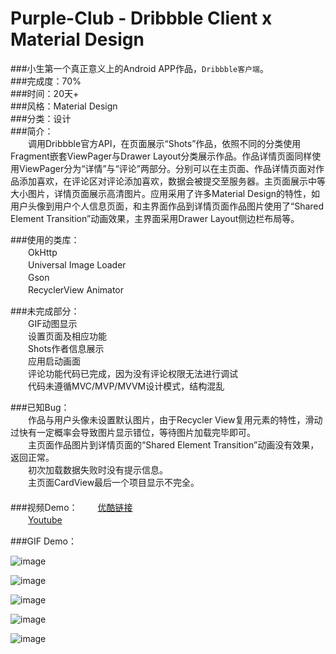 # Purple-Club - Dribbble Client x Material Design
###小生第一个真正意义上的Android APP作品，`Dribbble客户端`。   
###完成度：70%   
###时间：20天+   
###风格：Material Design   
###分类：设计    
###简介：   
　　调用Dribbble官方API，在页面展示“Shots”作品，依照不同的分类使用Fragment嵌套ViewPager与Drawer Layout分类展示作品。作品详情页面同样使用ViewPager分为“详情”与“评论”两部分。分别可以在主页面、作品详情页面对作品添加喜欢，在评论区对评论添加喜欢，数据会被提交至服务器。主页面展示中等大小图片，详情页面展示高清图片。应用采用了许多Material Design的特性，如用户头像到用户个人信息页面，和主界面作品到详情页面作品图片使用了“Shared Element Transition”动画效果，主界面采用Drawer Layout侧边栏布局等。
        
###使用的类库：  
　　OkHttp  
　　Universal Image Loader  
　　Gson  
　　RecyclerView Animator   
   
###未完成部分：   
　　GIF动图显示   
　　设置页面及相应功能   
　　Shots作者信息展示   
　　应用启动画面   
　　评论功能代码已完成，因为没有评论权限无法进行调试   
　　代码未遵循MVC/MVP/MVVM设计模式，结构混乱   
   
###已知Bug：   
　　作品与用户头像未设置默认图片，由于Recycler View复用元素的特性，滑动过快有一定概率会导致图片显示错位，等待图片加载完毕即可。  
　　主页面作品图片到详情页面的“Shared Element Transition”动画没有效果，返回正常。   
　　初次加载数据失败时没有提示信息。   
　　主页面CardView最后一个项目显示不完全。   
　　  
###视频Demo：
　　[优酷链接](http://v.youku.com/v_show/id_XMTQ3NzYzNzI4NA==.html?from=y1.7-1.2)  
　　[Youtube](https://www.youtube.com/watch?v=ZVcq_eFMxfc&feature=youtu.be)
   
###GIF Demo：
   
   
![image](https://github.com/TomassMaximum/Purple-Club/raw/master/Demo/基础操作逻辑.gif)    

![image](https://github.com/TomassMaximum/Purple-Club/raw/master/Demo/详情及评论.gif)    

![image](https://github.com/TomassMaximum/Purple-Club/raw/master/Demo/个人信息.gif)  

![image](https://github.com/TomassMaximum/Purple-Club/raw/master/Demo/下拉刷新.gif)  

![image](https://github.com/TomassMaximum/Purple-Club/raw/master/Demo/喜欢.gif)
